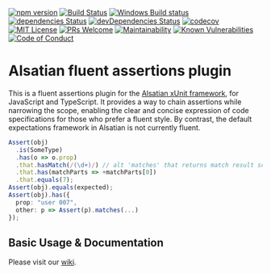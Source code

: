 [![npm version][npm-badge]][npm-link]
[![Build Status][travis-ci-badge]][travis-ci-link]
[![Windows Build status][win-build-badge]][win-build-link]
[![dependencies Status][deps-badge]][deps-link]
[![devDependencies Status][dev-deps-badge]][dev-deps-link]
[![codecov][codecov-badge]][codecov-link]
[![MIT License][license-badge]][LICENSE]
[![PRs Welcome][prs-badge]][prs]
[![Maintainability][codeclim-badge]][codeclim-link]
[![Known Vulnerabilities][snyk-badge]][snyk-link]
[![Code of Conduct][coc-badge]][coc]

# Alsatian fluent assertions plugin

This is a fluent assertions plugin for the [Alsatian xUnit framework][alsatian], for JavaScript and TypeScript. It provides
a way to chain assertions while narrowing the scope, enabling the clear and concise expression of code specifications for those who prefer
a fluent style. By contrast, the default expectations framework in Alsatian is not currently fluent.

```typescript
Assert(obj)
  .is(SomeType)
  .has(o => o.prop)
  .that.hasMatch(/(\d+)/) // alt 'matches' that returns match result scope
  .that.has(matchParts => +matchParts[0])
  .that.equals(7);
Assert(obj).equals(expected);
Assert(obj).has({
  prop: "user 007",
  other: p => Assert(p).matches(...)
});
```

## Basic Usage & Documentation

Please visit our [wiki].

[license-badge]: https://img.shields.io/badge/license-MIT-blue.svg
[LICENSE]: https://github.com/ossplz/alsatian-fluent-assertions/blob/master/LICENSE
[prs-badge]: https://img.shields.io/badge/PRs-welcome-brightgreen.svg?style=flat-square
[prs]: http://makeapullrequest.com
[coc-badge]: https://img.shields.io/badge/code%20of-conduct-ff69b4.svg?style=flat-square
[coc]: https://github.com/ossplz/alsatian-fluent-assertions/blob/master/other/code_of_conduct.md
[npm-badge]: https://badge.fury.io/js/alsatian-fluent-assertions.svg
[npm-link]: https://badge.fury.io/js/alsatian-fluent-assertions
[travis-ci-badge]: https://travis-ci.org/ossplz/alsatian-fluent-assertions.svg?branch=master
[travis-ci-link]: https://travis-ci.org/ossplz/alsatian-fluent-assertions
[win-build-badge]: https://ci.appveyor.com/api/projects/status/bl0exqb3w2lp7ra8?svg=true
[win-build-link]: https://ci.appveyor.com/project/cdibbs/alsatian-fluent-assertions
[deps-badge]: https://david-dm.org/ossplz/alsatian-fluent-assertions/status.svg
[deps-link]: https://david-dm.org/ossplz/alsatian-fluent-assertions
[dev-deps-badge]: https://david-dm.org/ossplz/alsatian-fluent-assertions/dev-status.svg
[dev-deps-link]: https://david-dm.org/ossplz/alsatian-fluent-assertions?type=dev
[codecov-badge]: https://codecov.io/gh/ossplz/alsatian-fluent-assertions/branch/master/graph/badge.svg
[codecov-link]: https://codecov.io/gh/ossplz/alsatian-fluent-assertions
[codeclim-badge]: https://api.codeclimate.com/v1/badges/6ff4031198fa28ee42e4/maintainability
[codeclim-link]: https://codeclimate.com/github/ossplz/alsatian-fluent-assertions/maintainability
[snyk-badge]: https://snyk.io/test/github/ossplz/alsatian-fluent-assertions/badge.svg?targetFile=package.json
[snyk-link]: https://snyk.io/test/github/ossplz/alsatian-fluent-assertions?targetFile=package.json
[alsatian]: https://github.com/alsatian-test/alsatian
[wiki]: https://github.com/ossplz/alsatian-fluent-assertions/wiki